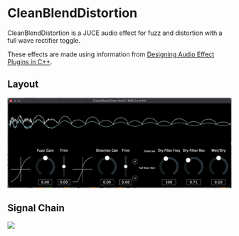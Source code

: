 # CleanBlendDistortion

CleanBlendDistortion is a JUCE audio effect for fuzz and distortion with a full wave rectifier toggle.

These effects are made using information from [Designing Audio Effect Plugins in C++](https://www.google.co.uk/books/edition/Designing_Audio_Effect_Plugins_in_C++/qzr3DwAAQBAJ?hl=en&gbpv=0).

## Layout 
![](Misc/Layout/Images/Screenshot_2022-11-25.png)

## Signal Chain
![](Misc/FlowDiagram/SignalChain/Signal_Chain_002.drawio)